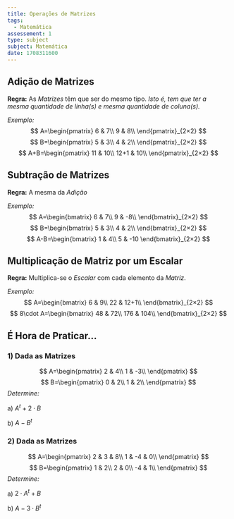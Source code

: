 ```yaml
---
title: Operações de Matrizes
tags:
  - Matemática
assessement: 1
type: subject
subject: Matemática
date: 1708311600
---
```

## Adição de Matrizes
**Regra:** As *Matrizes* têm que ser do mesmo tipo. *Isto é, tem que ter a mesma quantidade de linha(s) e mesma quantidade de coluna(s).*

*Exemplo:*
$$
A=\begin{pmatrix}
6 & 7\\
9 & 8\\
\end{pmatrix}_{2×2}
$$
$$
B=\begin{pmatrix}
5 & 3\\
4 & 2\\
\end{pmatrix}_{2×2}
$$
$$
A+B=\begin{pmatrix}
11 & 10\\
12+1 & 10\\
\end{pmatrix}_{2×2}
$$
## Subtração de Matrizes
**Regra:** A mesma da *Adição*

*Exemplo:*
$$
A=\begin{bmatrix}
6 & 7\\
9 & -8\\
\end{bmatrix}_{2×2}
$$
$$
B=\begin{bmatrix}
5 & 3\\
4 & 2\\
\end{bmatrix}_{2×2}
$$
$$
A-B=\begin{bmatrix}
1 & 4\\
5 & -10
\end{bmatrix}_{2×2}
$$

## Multiplicação de Matriz por um Escalar
**Regra:** Multiplica-se o *Escalar* com cada elemento da *Matriz*.

*Exemplo:*
$$
A=\begin{bmatrix}
6 & 9\\
22 & 12+1\\
\end{bmatrix}_{2×2}
$$
$$
8\cdot A=\begin{bmatrix}
48 & 72\\
176 & 104\\
\end{bmatrix}_{2×2}
$$

## É Hora de Praticar...
### 1) Dada as Matrizes
$$
A=\begin{pmatrix}
2 & 4\\
1 & -3\\
\end{pmatrix}
$$
$$
B=\begin{pmatrix}
0 & 2\\
1 & 2\\
\end{pmatrix}
$$
*Determine:*

a) $A^{t}+ 2\cdot B$

b) $A-B^{t}$

### 2) Dada as Matrizes
$$
A=\begin{pmatrix}
2 & 3 & 8\\
1 & -4 & 0\\
\end{pmatrix}
$$
$$
B=\begin{pmatrix}
1 & 2\\
2 & 0\\
-4 & 1\\
\end{pmatrix}
$$
*Determine:*

a) $2\cdot A^{t}+B$

b) $A-3\cdot B^{t}$